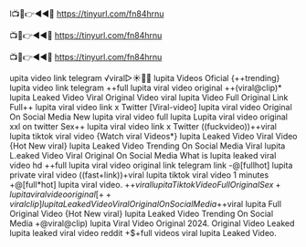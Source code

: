 l📺📱👉◄◄🔴  https://tinyurl.com/fn84hrnu

📺📱👉◄◄🔴  https://tinyurl.com/fn84hrnu

📺📱👉◄◄🔴  https://tinyurl.com/fn84hrnu

upita video link telegram
√viral▷☀️👄💥 lupita Videos Oficial {++trending} lupita video link telegram ++full lupita viral video original ++(viral@clip)* lupita Leaked Video Viral Original Video viral lupita Video Full Original Link Full++ lupita viral video link x Twitter [Viral-video] lupita viral video Original On Social Media New lupita viral video full lupita Lupita viral video original xxl on twitter Sex++ lupita viral video link x Twitter ((fuckvideo))++viral lupita tiktok viral video {Watch viral Videos*} lupita Leaked Video Viral Video {Hot New viral} lupita Leaked Video Trending On Social Media Viral lupita L.eaked Video Viral Original On Social Media What is lupita leaked viral video hd ++full lupita viral video original link telegram link -@[fullhot] lupita private viral video ((fast+link))+viral lupita tiktok viral video 1 minutes +@[full*hot] lupita viral video. +$+viral lupita Tiktok Video Full Original Sex +lupita viral video original [++viral clip] lupita Leaked Video Viral Original On Social Media +$+viral lupita Full Original Video {Hot New viral} lupita Leaked Video Trending On Social Media +@viral@clip) lupita Viral Video Original 2024. Original Video Leaked lupita leaked viral video reddit +$+full videos viral lupita Leaked Video.

